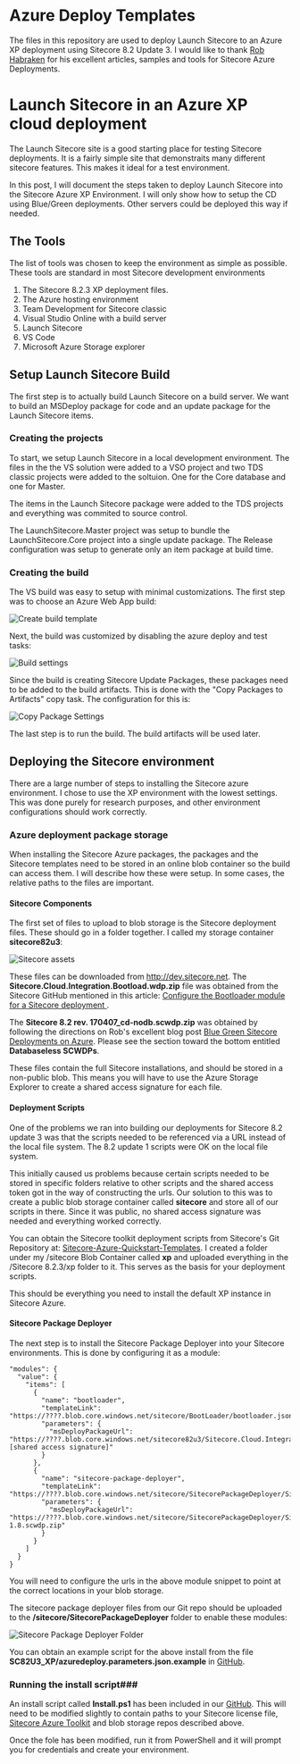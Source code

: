 # Azure Deploy Templates
The files in this repository are used to deploy Launch Sitecore to an Azure XP deployment using Sitecore 8.2 Update 3. I would like to thank [Rob Habraken](https://www.robhabraken.nl/) for his excellent articles, samples and tools for Sitecore Azure Deployments.

# Launch Sitecore in an Azure XP cloud deployment

The Launch Sitecore site is a good starting place for testing Sitecore deployments. It is a fairly simple site that demonstraits many different sitecore features. This makes it ideal for a test environment.

In this post, I will document the steps taken to deploy Launch Sitecore into the Sitecore Azure XP Environment. I will only show how to setup the CD using Blue/Green deployments. Other servers could be deployed this way if needed.

## The Tools
The list of tools was chosen to keep the environment as simple as possible. These tools are standard in most Sitecore development environments

1. The Sitecore 8.2.3 XP deployment files.
1. The Azure hosting environment
1. Team Development for Sitecore classic
1. Visual Studio Online with a build server 
1. Launch Sitecore
1. VS Code
1. Microsoft Azure Storage explorer

## Setup Launch Sitecore Build
The first step is to actually build Launch Sitecore on a build server. We want to build an MSDeploy package for code and an update package for the Launch Sitecore items.

### Creating the projects
To start, we setup Launch Sitecore in a local development environment. The files in the the VS solution were added to a VSO project and two TDS classic projects were added to the soltuion. One for the Core database and one for Master. 

The items in the Launch Sitecore package were added to the TDS projects and everything was commited to source control.

The LaunchSitecore.Master project was setup to bundle the LaunchSitecore.Core project into a single update package. The Release configuration was setup to generate only an item package at build time.

### Creating the build
The VS build was easy to setup with minimal customizations. The first step was to choose an Azure Web App build:

![Create build template](./images/CreateVsBuildtemplate.png)

Next, the build was customized by disabling the azure deploy and test tasks:

![Build settings](./images/VsBuildSettings.png)

Since the build is creating Sitecore Update Packages, these packages need to be added to the build artifacts. This is done with the "Copy Packages to Artifacts" copy task. The configuration for this is:

![Copy Package Settings](./images/VsBuildCopyPackages.png)

The last step is to run the build. The build artifacts will be used later.

## Deploying the Sitecore environment
There are a large number of steps to installing the Sitecore azure environment. I chose to use the XP environment with the lowest settings. This was done purely for research purposes, and other environment configurations should work correctly.

### Azure deployment package storage
When installing the Sitecore Azure packages, the packages and the Sitecore templates need to be stored in an online blob container so the build can access them. I will describe how these were setup. In some cases, the relative paths to the files are important.

#### Sitecore Components ####
The first set of files to upload to blob storage is the Sitecore deployment files. These should go in a folder together. I called my storage container **sitecore82u3**:

![Sitecore assets](./images/SitecoreAssets.png)

These files can be downloaded from http://dev.sitecore.net. The **Sitecore.Cloud.Integration.Bootload.wdp.zip** file was obtained from the Sitecore GitHub mentioned in this article: [Configure the Bootloader module for a Sitecore deployment ](https://doc.sitecore.net/cloud/working_with_sitecore_azure_toolkit/configuring/configure_the_bootloader_module_for_a_sitecore_deployment).

The **Sitecore 8.2 rev. 170407_cd-nodb.scwdp.zip** was obtained by following the directions on Rob's excellent blog post [Blue Green Sitecore Deployments on Azure](https://www.robhabraken.nl/index.php/2740/blue-green-sitecore-deployments-on-azure/). Please see the section toward the bottom entitled **Databaseless SCWDPs**.

These files contain the full Sitecore installations, and should be stored in a non-public blob. This means you will have to use the Azure Storage Explorer to create a shared access signature for each file.

#### Deployment Scripts ####
One of the problems we ran into building our deployments for Sitecore 8.2 update 3 was that the scripts needed to be referenced via a URL instead of the local file system. The 8.2 update 1 scripts were OK on the local file system.

This initially caused us problems because certain scripts needed to be stored in specific folders relative to other scripts and the shared access token got in the way of constructing the urls. Our solution to this was to create a public blob storage container called **sitecore** and store all of our scripts in there. Since it was public, no shared access signature was needed and everything worked correctly.

You can obtain the Sitecore toolkit deployment scripts from Sitecore's Git Repository at: [Sitecore-Azure-Quickstart-Templates](https://github.com/Sitecore/Sitecore-Azure-Quickstart-Templates). I created a folder under my /sitecore Blob Container called **xp** and uploaded everything in the /Sitecore 8.2.3/xp folder to it. This serves as the basis for your deployment scripts.

This should be everything you need to install the default XP instance in Sitecore Azure.

#### Sitecore Package Deployer ####
The next step is to install the Sitecore Package Deployer into your Sitecore environments. This is done by configuring it as a module:

    "modules": {
      "value": {
        "items": [
          {
            "name": "bootloader",
            "templateLink": "https://????.blob.core.windows.net/sitecore/BootLoader/bootloader.json",
            "parameters": {
              "msDeployPackageUrl": "https://????.blob.core.windows.net/sitecore82u3/Sitecore.Cloud.Integration.Bootload.wdp.zip?[shared access signature]"
            }
          },
          {
            "name": "sitecore-package-deployer",
            "templateLink": "https://????.blob.core.windows.net/sitecore/SitecorePackageDeployer/SitecorePackageDeployer.azuredeploy.json",
            "parameters": {
              "msDeployPackageUrl": "https://????.blob.core.windows.net/sitecore/SitecorePackageDeployer/SitecorePackageDeployer-1.8.scwdp.zip"
            }
          }
        ]
      }
    }

You will need to configure the urls in the above module snippet to point at the correct locations in your blob storage.

The sitecore package deployer files from our Git repo should be uploaded to the **/sitecore/SitecorePackageDeployer** folder to enable these modules:

![Sitecore Package Deployer Folder](./images/SitecorePackageDeployerFolder.png)

You can obtain an example script for the above install from the file **SC82U3_XP/azuredeploy.parameters.json.example** in [GitHub](https://github.com/HedgehogDevelopment/AzureDeployTemplates).

### Running the install script###
An install script called **Install.ps1** has been included in our [GitHub](https://github.com/HedgehogDevelopment/AzureDeployTemplates). This will need to be modified slightly to contain paths to your Sitecore license file, [Sitecore Azure Toolkit](https://doc.sitecore.net/cloud/82/working_with_sitecore_azure/configuring_sitecore_azure/getting_started_with_sitecore_azure_toolkit) and blob storage repos described above.

Once the fole has been modified, run it from PowerShell and it will prompt you for credentials and create your environment.





